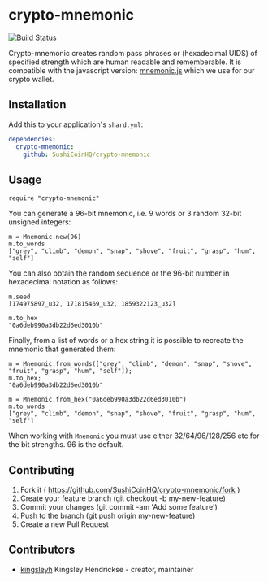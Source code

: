 # crypto-mnemonic

[![Build Status](https://travis-ci.org/SushiCoinHQ/crypto-mnemonic.svg?branch=master)](https://travis-ci.org/SushiCoinHQ/crypto-mnemonic)

Crypto-mnemonic creates random pass phrases or (hexadecimal UIDS) of specified strength which are human readable and rememberable. It is compatible with the javascript version: [mnemonic.js](https://github.com/modulesio/mnemonic.js/blob/master/mnemonic.js) which we use for our crypto wallet.

## Installation

Add this to your application's `shard.yml`:

```yaml
dependencies:
  crypto-mnemonic:
    github: SushiCoinHQ/crypto-mnemonic
```

## Usage

```crystal
require "crypto-mnemonic"
```

You can generate a 96-bit mnemonic, i.e. 9 words or 3 random 32-bit unsigned integers:

```
m = Mnemonic.new(96)
m.to_words
["grey", "climb", "demon", "snap", "shove", "fruit", "grasp", "hum", "self"]
```

You can also obtain the random sequence or the 96-bit number in hexadecimal notation as follows:

```
m.seed
[174975897_u32, 171815469_u32, 1859322123_u32]

m.to_hex
"0a6deb990a3db22d6ed3010b"
```

Finally, from a list of words or a hex string it is possible to recreate the mnemonic that generated them:

```
m = Mnemonic.from_words(["grey", "climb", "demon", "snap", "shove", "fruit", "grasp", "hum", "self"]);
m.to_hex;
"0a6deb990a3db22d6ed3010b"

m = Mnemonic.from_hex("0a6deb990a3db22d6ed3010b")
m.to_words
["grey", "climb", "demon", "snap", "shove", "fruit", "grasp", "hum", "self"]
```

When working with `Mnemonic` you must use either 32/64/96/128/256 etc for the bit strengths. 96 is the default.

## Contributing

1. Fork it ( https://github.com/SushiCoinHQ/crypto-mnemonic/fork )
2. Create your feature branch (git checkout -b my-new-feature)
3. Commit your changes (git commit -am 'Add some feature')
4. Push to the branch (git push origin my-new-feature)
5. Create a new Pull Request

## Contributors

- [kingsleyh](https://github.com/kingsleyh) Kingsley Hendrickse - creator, maintainer
